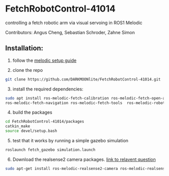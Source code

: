 # FetchRobotControl-41014
controlling a fetch robotic arm via visual servoing in ROS1 Melodic

Contributors: Angus Cheng, Sebastian Schroder, Zahne Simon



## Installation:
1. follow the [melodic setup guide](http://wiki.ros.org/melodic/Installation/Ubuntu)

2. clone the repo 
```bash
git clone https://github.com/DARKMOONlite/FetchRobotControl-41014.git
```

3. install the required dependencies:
```bash
sudo apt install ros-melodic-fetch-calibration ros-melodic-fetch-open-auto-dock \
ros-melodic-fetch-navigation ros-melodic-fetch-tools  ros-melodic-robot-controllers ros-melodic-rgbd-launch ros-melodic-moveit-core -y

```
4. build the packages
```bash
cd FetchRobotControl-41014/packages
catkin_make
source devel/setup.bash
```
5. test that it works by running a simple gazebo simulation
```bash
roslaunch fetch_gazebo simulation.launch
```
6. Download the realsense2 camera packages. [link to relavent question](https://answers.ros.org/question/364033/realsense2_camera-cannot-locate-rosdep-definition-for-librealsense2/)
```bash
sudo apt-get install ros-melodic-realsense2-camera ros-melodic-realsense2-description ros-melodic-librealsense2
```
